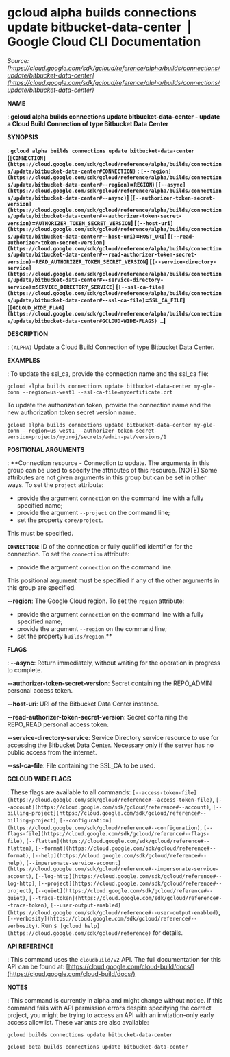 # gcloud alpha builds connections update bitbucket-data-center  |  Google Cloud CLI Documentation

*Source: [https://cloud.google.com/sdk/gcloud/reference/alpha/builds/connections/update/bitbucket-data-center](https://cloud.google.com/sdk/gcloud/reference/alpha/builds/connections/update/bitbucket-data-center)*

**NAME**

: **gcloud alpha builds connections update bitbucket-data-center - update a Cloud Build Connection of type Bitbucket Data Center**

**SYNOPSIS**

: **`gcloud alpha builds connections update bitbucket-data-center` (`[CONNECTION](https://cloud.google.com/sdk/gcloud/reference/alpha/builds/connections/update/bitbucket-data-center#CONNECTION)` : `[--region](https://cloud.google.com/sdk/gcloud/reference/alpha/builds/connections/update/bitbucket-data-center#--region)`=`REGION`) [`[--async](https://cloud.google.com/sdk/gcloud/reference/alpha/builds/connections/update/bitbucket-data-center#--async)`] [`[--authorizer-token-secret-version](https://cloud.google.com/sdk/gcloud/reference/alpha/builds/connections/update/bitbucket-data-center#--authorizer-token-secret-version)`=`AUTHORIZER_TOKEN_SECRET_VERSION`] [`[--host-uri](https://cloud.google.com/sdk/gcloud/reference/alpha/builds/connections/update/bitbucket-data-center#--host-uri)`=`HOST_URI`] [`[--read-authorizer-token-secret-version](https://cloud.google.com/sdk/gcloud/reference/alpha/builds/connections/update/bitbucket-data-center#--read-authorizer-token-secret-version)`=`READ_AUTHORIZER_TOKEN_SECRET_VERSION`] [`[--service-directory-service](https://cloud.google.com/sdk/gcloud/reference/alpha/builds/connections/update/bitbucket-data-center#--service-directory-service)`=`SERVICE_DIRECTORY_SERVICE`] [`[--ssl-ca-file](https://cloud.google.com/sdk/gcloud/reference/alpha/builds/connections/update/bitbucket-data-center#--ssl-ca-file)`=`SSL_CA_FILE`] [`[GCLOUD_WIDE_FLAG](https://cloud.google.com/sdk/gcloud/reference/alpha/builds/connections/update/bitbucket-data-center#GCLOUD-WIDE-FLAGS) …`]**

**DESCRIPTION**

: `(ALPHA)` Update a Cloud Build Connection of type Bitbucket Data
Center.

**EXAMPLES**

: To update the ssl_ca, provide the connection name and the ssl_ca file:

```
gcloud alpha builds connections update bitbucket-data-center my-gle-conn --region=us-west1 --ssl-ca-file=mycertificate.crt
```

To update the authorization token, provide the connection name and the new
authorization token secret version name.

```
gcloud alpha builds connections update bitbucket-data-center my-gle-conn --region=us-west1 --authorizer-token-secret-version=projects/myproj/secrets/admin-pat/versions/1
```

**POSITIONAL ARGUMENTS**

: **Connection resource - Connection to update. The arguments in this group can be
used to specify the attributes of this resource. (NOTE) Some attributes are not
given arguments in this group but can be set in other ways.
To set the `project` attribute:

- provide the argument `connection` on the command line with a fully
specified name;
- provide the argument `--project` on the command line;
- set the property `core/project`.

This must be specified.

**`CONNECTION`**:
ID of the connection or fully qualified identifier for the connection.
To set the `connection` attribute:

- provide the argument `connection` on the command line.

This positional argument must be specified if any of the other arguments in this
group are specified.

**--region**:
The Google Cloud region.
To set the `region` attribute:

- provide the argument `connection` on the command line with a fully
specified name;
- provide the argument `--region` on the command line;
- set the property `builds/region`.**

**FLAGS**

: **--async**:
Return immediately, without waiting for the operation in progress to complete.

**--authorizer-token-secret-version**:
Secret containing the REPO_ADMIN personal access token.

**--host-uri**:
URI of the Bitbucket Data Center instance.

**--read-authorizer-token-secret-version**:
Secret containing the REPO_READ personal access token.

**--service-directory-service**:
Service Directory service resource to use for accessing the Bitbucket Data
Center. Necessary only if the server has no public access from the internet.

**--ssl-ca-file**:
File containing the SSL_CA to be used.

**GCLOUD WIDE FLAGS**

: These flags are available to all commands: `[--access-token-file](https://cloud.google.com/sdk/gcloud/reference#--access-token-file)`,
`[--account](https://cloud.google.com/sdk/gcloud/reference#--account)`, `[--billing-project](https://cloud.google.com/sdk/gcloud/reference#--billing-project)`,
`[--configuration](https://cloud.google.com/sdk/gcloud/reference#--configuration)`,
`[--flags-file](https://cloud.google.com/sdk/gcloud/reference#--flags-file)`,
`[--flatten](https://cloud.google.com/sdk/gcloud/reference#--flatten)`, `[--format](https://cloud.google.com/sdk/gcloud/reference#--format)`, `[--help](https://cloud.google.com/sdk/gcloud/reference#--help)`, `[--impersonate-service-account](https://cloud.google.com/sdk/gcloud/reference#--impersonate-service-account)`,
`[--log-http](https://cloud.google.com/sdk/gcloud/reference#--log-http)`,
`[--project](https://cloud.google.com/sdk/gcloud/reference#--project)`, `[--quiet](https://cloud.google.com/sdk/gcloud/reference#--quiet)`, `[--trace-token](https://cloud.google.com/sdk/gcloud/reference#--trace-token)`, `[--user-output-enabled](https://cloud.google.com/sdk/gcloud/reference#--user-output-enabled)`,
`[--verbosity](https://cloud.google.com/sdk/gcloud/reference#--verbosity)`.
Run `$ [gcloud help](https://cloud.google.com/sdk/gcloud/reference)` for details.

**API REFERENCE**

: This command uses the `cloudbuild/v2` API. The full documentation for
this API can be found at: [https://cloud.google.com/cloud-build/docs/](https://cloud.google.com/cloud-build/docs/)

**NOTES**

: This command is currently in alpha and might change without notice. If this
command fails with API permission errors despite specifying the correct project,
you might be trying to access an API with an invitation-only early access
allowlist. These variants are also available:

```
gcloud builds connections update bitbucket-data-center
```

```
gcloud beta builds connections update bitbucket-data-center
```